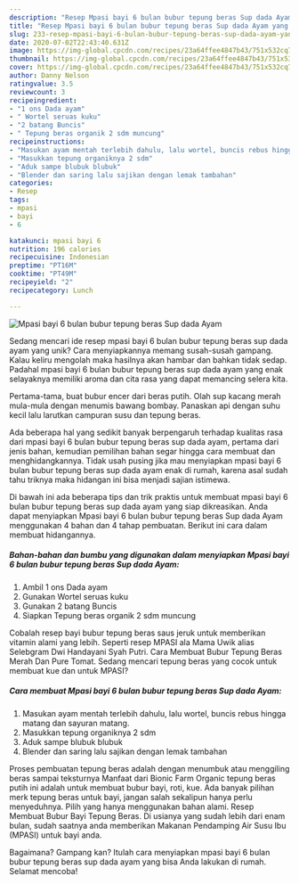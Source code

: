 ```yaml
---
description: "Resep Mpasi bayi 6 bulan bubur tepung beras Sup dada Ayam yang Enak Banget"
title: "Resep Mpasi bayi 6 bulan bubur tepung beras Sup dada Ayam yang Enak Banget"
slug: 233-resep-mpasi-bayi-6-bulan-bubur-tepung-beras-sup-dada-ayam-yang-enak-banget
date: 2020-07-02T22:43:40.631Z
image: https://img-global.cpcdn.com/recipes/23a64ffee4847b43/751x532cq70/mpasi-bayi-6-bulan-bubur-tepung-beras-sup-dada-ayam-foto-resep-utama.jpg
thumbnail: https://img-global.cpcdn.com/recipes/23a64ffee4847b43/751x532cq70/mpasi-bayi-6-bulan-bubur-tepung-beras-sup-dada-ayam-foto-resep-utama.jpg
cover: https://img-global.cpcdn.com/recipes/23a64ffee4847b43/751x532cq70/mpasi-bayi-6-bulan-bubur-tepung-beras-sup-dada-ayam-foto-resep-utama.jpg
author: Danny Nelson
ratingvalue: 3.5
reviewcount: 3
recipeingredient:
- "1 ons Dada ayam"
- " Wortel seruas kuku"
- "2 batang Buncis"
- " Tepung beras organik 2 sdm muncung"
recipeinstructions:
- "Masukan ayam mentah terlebih dahulu, lalu wortel, buncis rebus hingga matang dan sayuran matang."
- "Masukkan tepung organiknya 2 sdm"
- "Aduk sampe blubuk blubuk"
- "Blender dan saring lalu sajikan dengan lemak tambahan"
categories:
- Resep
tags:
- mpasi
- bayi
- 6

katakunci: mpasi bayi 6 
nutrition: 196 calories
recipecuisine: Indonesian
preptime: "PT16M"
cooktime: "PT49M"
recipeyield: "2"
recipecategory: Lunch

---
```



![Mpasi bayi 6 bulan bubur tepung beras Sup dada Ayam](https://img-global.cpcdn.com/recipes/23a64ffee4847b43/751x532cq70/mpasi-bayi-6-bulan-bubur-tepung-beras-sup-dada-ayam-foto-resep-utama.jpg)

Sedang mencari ide resep mpasi bayi 6 bulan bubur tepung beras sup dada ayam yang unik? Cara menyiapkannya memang susah-susah gampang. Kalau keliru mengolah maka hasilnya akan hambar dan bahkan tidak sedap. Padahal mpasi bayi 6 bulan bubur tepung beras sup dada ayam yang enak selayaknya memiliki aroma dan cita rasa yang dapat memancing selera kita.

Pertama-tama, buat bubur encer dari beras putih. Olah sup kacang merah mula-mula dengan menumis bawang bombay. Panaskan api dengan suhu kecil lalu larutkan campuran susu dan tepung beras.

Ada beberapa hal yang sedikit banyak berpengaruh terhadap kualitas rasa dari mpasi bayi 6 bulan bubur tepung beras sup dada ayam, pertama dari jenis bahan, kemudian pemilihan bahan segar hingga cara membuat dan menghidangkannya. Tidak usah pusing jika mau menyiapkan mpasi bayi 6 bulan bubur tepung beras sup dada ayam enak di rumah, karena asal sudah tahu triknya maka hidangan ini bisa menjadi sajian istimewa.


Di bawah ini ada beberapa tips dan trik praktis untuk membuat mpasi bayi 6 bulan bubur tepung beras sup dada ayam yang siap dikreasikan. Anda dapat menyiapkan Mpasi bayi 6 bulan bubur tepung beras Sup dada Ayam menggunakan 4 bahan dan 4 tahap pembuatan. Berikut ini cara dalam membuat hidangannya.

<!--inarticleads1-->

##### Bahan-bahan dan bumbu yang digunakan dalam menyiapkan Mpasi bayi 6 bulan bubur tepung beras Sup dada Ayam:

1. Ambil 1 ons Dada ayam
1. Gunakan  Wortel seruas kuku
1. Gunakan 2 batang Buncis
1. Siapkan  Tepung beras organik 2 sdm muncung


Cobalah resep bayi bubur tepung beras saus jeruk untuk memberikan vitamin alami yang lebih. Seperti resep MPASI ala Mama Uwik alias Selebgram Dwi Handayani Syah Putri. Cara Membuat Bubur Tepung Beras Merah Dan Pure Tomat. Sedang mencari tepung beras yang cocok untuk membuat kue dan untuk MPASI? 

<!--inarticleads2-->

##### Cara membuat Mpasi bayi 6 bulan bubur tepung beras Sup dada Ayam:

1. Masukan ayam mentah terlebih dahulu, lalu wortel, buncis rebus hingga matang dan sayuran matang.
1. Masukkan tepung organiknya 2 sdm
1. Aduk sampe blubuk blubuk
1. Blender dan saring lalu sajikan dengan lemak tambahan


Proses pembuatan tepung beras adalah dengan menumbuk atau menggiling beras sampai teksturnya Manfaat dari Bionic Farm Organic tepung beras putih ini adalah untuk membuat bubur bayi, roti, kue. Ada banyak pilihan merk tepung beras untuk bayi, jangan salah sekalipun hanya perlu menyeduhnya. Pilih yang hanya menggunakan bahan alami. Resep Membuat Bubur Bayi Tepung Beras. Di usianya yang sudah lebih dari enam bulan, sudah saatnya anda memberikan Makanan Pendamping Air Susu Ibu (MPASI) untuk bayi anda. 

Bagaimana? Gampang kan? Itulah cara menyiapkan mpasi bayi 6 bulan bubur tepung beras sup dada ayam yang bisa Anda lakukan di rumah. Selamat mencoba!
